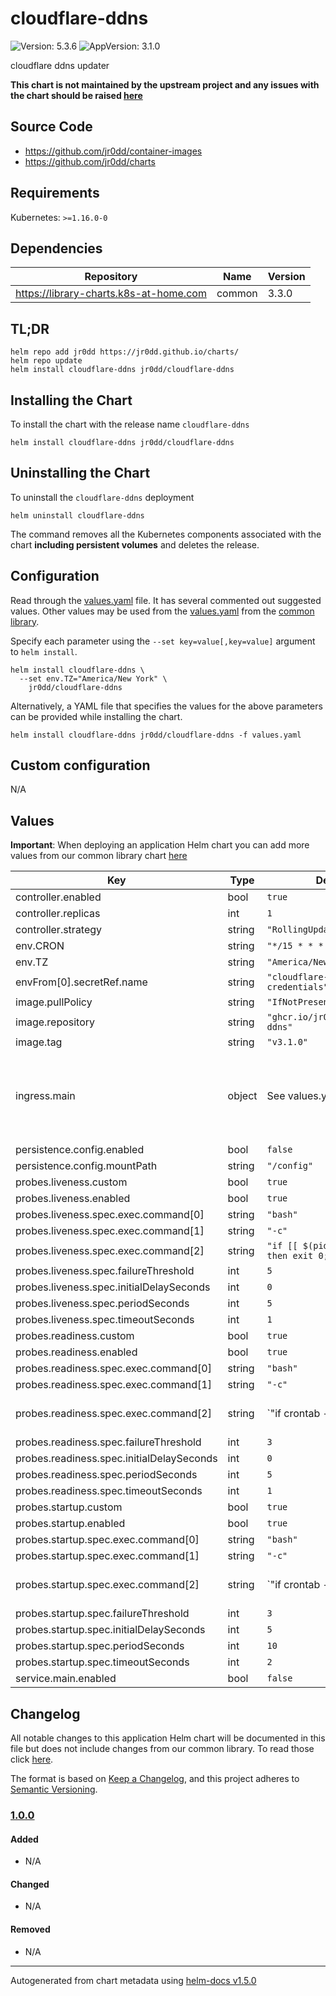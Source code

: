 # cloudflare-ddns

![Version: 5.3.6](https://img.shields.io/badge/Version-5.3.6-informational?style=flat-square) ![AppVersion: 3.1.0](https://img.shields.io/badge/AppVersion-3.1.0-informational?style=flat-square)

cloudflare ddns updater

**This chart is not maintained by the upstream project and any issues with the chart should be raised [here](https://github.com/jr0dd/charts/issues/new/choose)**

## Source Code

* <https://github.com/jr0dd/container-images>
* <https://github.com/jr0dd/charts>

## Requirements

Kubernetes: `>=1.16.0-0`

## Dependencies

| Repository | Name | Version |
|------------|------|---------|
| https://library-charts.k8s-at-home.com | common | 3.3.0 |

## TL;DR

```console
helm repo add jr0dd https://jr0dd.github.io/charts/
helm repo update
helm install cloudflare-ddns jr0dd/cloudflare-ddns
```

## Installing the Chart

To install the chart with the release name `cloudflare-ddns`

```console
helm install cloudflare-ddns jr0dd/cloudflare-ddns
```

## Uninstalling the Chart

To uninstall the `cloudflare-ddns` deployment

```console
helm uninstall cloudflare-ddns
```

The command removes all the Kubernetes components associated with the chart **including persistent volumes** and deletes the release.

## Configuration

Read through the [values.yaml](./values.yaml) file. It has several commented out suggested values.
Other values may be used from the [values.yaml](https://github.com/k8s-at-home/library-charts/tree/main/charts/stable/common/values.yaml) from the [common library](https://github.com/k8s-at-home/library-charts/tree/main/charts/stable/common).

Specify each parameter using the `--set key=value[,key=value]` argument to `helm install`.

```console
helm install cloudflare-ddns \
  --set env.TZ="America/New York" \
    jr0dd/cloudflare-ddns
```

Alternatively, a YAML file that specifies the values for the above parameters can be provided while installing the chart.

```console
helm install cloudflare-ddns jr0dd/cloudflare-ddns -f values.yaml
```

## Custom configuration

N/A

## Values

**Important**: When deploying an application Helm chart you can add more values from our common library chart [here](https://github.com/k8s-at-home/library-charts/tree/main/charts/stable/common)

| Key | Type | Default | Description |
|-----|------|---------|-------------|
| controller.enabled | bool | `true` |  |
| controller.replicas | int | `1` |  |
| controller.strategy | string | `"RollingUpdate"` |  |
| env.CRON | string | `"*/15 * * * *"` |  |
| env.TZ | string | `"America/New_York"` |  |
| envFrom[0].secretRef.name | string | `"cloudflare-api-credentials"` |  |
| image.pullPolicy | string | `"IfNotPresent"` |  |
| image.repository | string | `"ghcr.io/jr0dd/cloudflare-ddns"` |  |
| image.tag | string | `"v3.1.0"` |  |
| ingress.main | object | See values.yaml | Enable and configure ingress settings for the chart under this key. |
| persistence.config.enabled | bool | `false` |  |
| persistence.config.mountPath | string | `"/config"` |  |
| probes.liveness.custom | bool | `true` |  |
| probes.liveness.enabled | bool | `true` |  |
| probes.liveness.spec.exec.command[0] | string | `"bash"` |  |
| probes.liveness.spec.exec.command[1] | string | `"-c"` |  |
| probes.liveness.spec.exec.command[2] | string | `"if [[ $(pidof cron) ]]; then exit 0; fi"` |  |
| probes.liveness.spec.failureThreshold | int | `5` |  |
| probes.liveness.spec.initialDelaySeconds | int | `0` |  |
| probes.liveness.spec.periodSeconds | int | `5` |  |
| probes.liveness.spec.timeoutSeconds | int | `1` |  |
| probes.readiness.custom | bool | `true` |  |
| probes.readiness.enabled | bool | `true` |  |
| probes.readiness.spec.exec.command[0] | string | `"bash"` |  |
| probes.readiness.spec.exec.command[1] | string | `"-c"` |  |
| probes.readiness.spec.exec.command[2] | string | `"if crontab -l | grep -q 'ddns'; then exit 0; fi"` |  |
| probes.readiness.spec.failureThreshold | int | `3` |  |
| probes.readiness.spec.initialDelaySeconds | int | `0` |  |
| probes.readiness.spec.periodSeconds | int | `5` |  |
| probes.readiness.spec.timeoutSeconds | int | `1` |  |
| probes.startup.custom | bool | `true` |  |
| probes.startup.enabled | bool | `true` |  |
| probes.startup.spec.exec.command[0] | string | `"bash"` |  |
| probes.startup.spec.exec.command[1] | string | `"-c"` |  |
| probes.startup.spec.exec.command[2] | string | `"if crontab -l | grep -q 'API'; then exit 0; fi"` |  |
| probes.startup.spec.failureThreshold | int | `3` |  |
| probes.startup.spec.initialDelaySeconds | int | `5` |  |
| probes.startup.spec.periodSeconds | int | `10` |  |
| probes.startup.spec.timeoutSeconds | int | `2` |  |
| service.main.enabled | bool | `false` |  |

## Changelog

All notable changes to this application Helm chart will be documented in this file but does not include changes from our common library. To read those click [here](https://github.com/k8s-at-home/library-charts/tree/main/charts/stable/commonREADME.md#Changelog).

The format is based on [Keep a Changelog](https://keepachangelog.com/en/1.0.0/), and this project adheres to [Semantic Versioning](https://semver.org/spec/v2.0.0.html).

### [1.0.0]

#### Added

- N/A

#### Changed

- N/A

#### Removed

- N/A

[1.0.0]: #1.0.0

----------------------------------------------
Autogenerated from chart metadata using [helm-docs v1.5.0](https://github.com/norwoodj/helm-docs/releases/v1.5.0)
